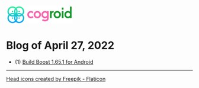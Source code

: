 [![cogroid.com](https://github.com/cogroid/resources/raw/main/images/banner/cogroid-48.png)](https://cogroid.com)

# Blog of April 27, 2022

* (1) [Build Boost 1.65.1 for Android](https://cogroid.com/blog/2022/04/27/build-boost-1.65.1-for-android)

---
[Head icons created by Freepik - Flaticon](https://www.flaticon.com/free-icons/head)
